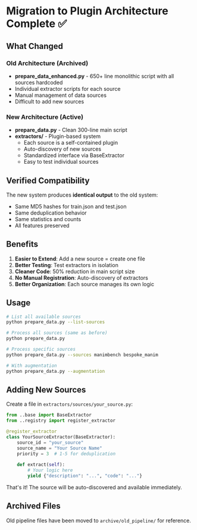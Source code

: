 # Migration to Plugin Architecture Complete ✅

## What Changed

### Old Architecture (Archived)
- **prepare_data_enhanced.py** - 650+ line monolithic script with all sources hardcoded
- Individual extractor scripts for each source
- Manual management of data sources
- Difficult to add new sources

### New Architecture (Active)
- **prepare_data.py** - Clean 300-line main script
- **extractors/** - Plugin-based system
  - Each source is a self-contained plugin
  - Auto-discovery of new sources
  - Standardized interface via BaseExtractor
  - Easy to test individual sources

## Verified Compatibility

The new system produces **identical output** to the old system:
- Same MD5 hashes for train.json and test.json
- Same deduplication behavior
- Same statistics and counts
- All features preserved

## Benefits

1. **Easier to Extend**: Add a new source = create one file
2. **Better Testing**: Test extractors in isolation
3. **Cleaner Code**: 50% reduction in main script size
4. **No Manual Registration**: Auto-discovery of extractors
5. **Better Organization**: Each source manages its own logic

## Usage

```bash
# List all available sources
python prepare_data.py --list-sources

# Process all sources (same as before)
python prepare_data.py

# Process specific sources
python prepare_data.py --sources manimbench bespoke_manim

# With augmentation
python prepare_data.py --augmentation
```

## Adding New Sources

Create a file in `extractors/sources/your_source.py`:

```python
from ..base import BaseExtractor
from ..registry import register_extractor

@register_extractor
class YourSourceExtractor(BaseExtractor):
    source_id = "your_source"
    source_name = "Your Source Name"
    priority = 3  # 1-5 for deduplication
    
    def extract(self):
        # Your logic here
        yield {"description": "...", "code": "..."}
```

That's it! The source will be auto-discovered and available immediately.

## Archived Files

Old pipeline files have been moved to `archive/old_pipeline/` for reference.